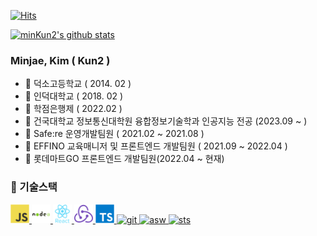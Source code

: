 [![Hits](https://hits.seeyoufarm.com/api/count/incr/badge.svg?url=https://github.com/minKun2)](https://hits.seeyoufarm.com)

[![minKun2's github stats](https://github-readme-stats.vercel.app/api?username=minKun2)](https://github.com/junilhwang)

### Minjae, Kim ( Kun2 )

- :school: 덕소고등학교 ( 2014. 02 )
- :school: 인덕대학교   ( 2018. 02 )
- 🏫 학점은행제 ( 2022.02 )
- 🏫 건국대학교 정보통신대학원 융합정보기술학과 인공지능 전공 (2023.09 ~ )
- :office: Safe:re 운영개발팀원 ( 2021.02 ~ 2021.08 )
- :office: EFFINO 교육매니저 및 프론트엔드 개발팀원 ( 2021.09 ~ 2022.04 )
- 🏢  롯데마트GO 프론트엔드 개발팀원(2022.04 ~ 현재)
### 🔭 기술스택
<p align="left">  
  <a href="https://developer.mozilla.org/en-US/docs/Web/JavaScript" target="_blank"> 
    <img src="https://raw.githubusercontent.com/devicons/devicon/master/icons/javascript/javascript-original.svg" alt="javascript" width="30" height="30"/> 
  </a> 
  <a href="https://nodejs.org" target="_blank"> 
    <img src="https://raw.githubusercontent.com/devicons/devicon/master/icons/nodejs/nodejs-original-wordmark.svg" alt="nodejs" width="30" height="30"/>
  </a>
  <a href="https://reactjs.org/" target="_blank"> 
    <img src="https://raw.githubusercontent.com/devicons/devicon/master/icons/react/react-original-wordmark.svg" alt="react" width="30" height="30"/>
  </a>
  <a href="https://redux.js.org" target="_blank">
    <img src="https://raw.githubusercontent.com/devicons/devicon/master/icons/redux/redux-original.svg" alt="redux" width="30" height="30"/>
  </a> 
  <a href="https://www.typescriptlang.org/" target="_blank"> 
    <img src="https://raw.githubusercontent.com/devicons/devicon/master/icons/typescript/typescript-original.svg" alt="typescript" width="30" height="30"/>
  </a>
  <a href="https://git-scm.com/" target="_blank">
<img src="https://www.vectorlogo.zone/logos/git-scm/git-scm-icon.svg" alt="git" width="30" height="30"/>
</a>
  <a href="https://aws.amazon.com/" target="_blank">
    <img src="https://www.vectorlogo.zone/logos/amazon/amazon-tile.svg" alt="asw" width="30" height="30"/>
  </a>
  <a href="https://spring.io/tools" target="_blank">
    <img src="https://www.vectorlogo.zone/logos/springio/springio-icon.svg" alt="sts" width="30" height="30"/>
  </a>
</p>
    <br/>
